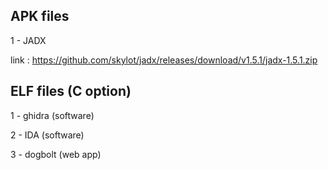 ## APK files

1 - JADX

link : https://github.com/skylot/jadx/releases/download/v1.5.1/jadx-1.5.1.zip

## ELF files (C option)

1 - ghidra (software)

2 - IDA (software)

3 - dogbolt (web app)
